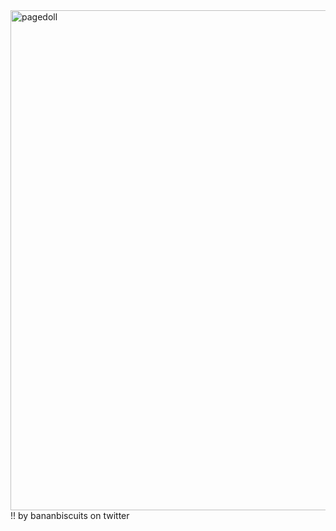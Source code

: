 <div class="fixed-bottom pb-2" style="right:inherit;bottom:1%;">
<img src="https://i.pinimg.com/736x/3b/fe/61/3bfe61a3df9180017da18776ecf5cc7d.jpg" class="fa-bounce tooltipster hidden-sm-down" alt="pagedoll"
style="width:800px;">
</div>
!! by bananbiscuits on twitter
